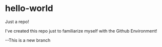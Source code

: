 # hello-world
Just a repo!

I've created this repo just to familiarize myself with the
Github Environment!

--This is a new branch
